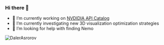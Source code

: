 ### Hi there 👋

- 🔭 I’m currently working on <a href="https://build.nvidia.com/explore/discover">NVDIDIA API Catalog</a>
- 🌱 I’m currently investigating new 3D visualization optimization strategies
- 🤔 I’m looking for help with finding Nemo

<img align="center" src="https://github-readme-stats.vercel.app/api?username=dalerasrorov&show_icons=true&theme=onedark" alt="DalerAsrorov" />
